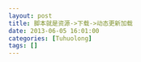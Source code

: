 ```yaml
---
layout: post
title: 脚本就是资源->下载->动态更新加载
date: 2013-06-05 16:01:00
categories: [Tuhuolong]
tags: []
---
```

       